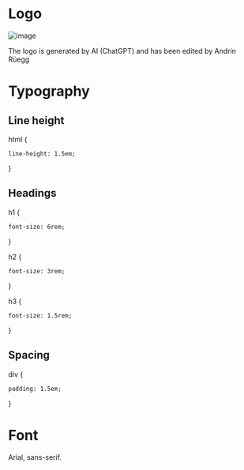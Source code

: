 # Logo

![image](https://github.com/andrinruegg/Modul293MaxAnd/assets/145563837/8cd40eac-ed3e-412d-91b2-4d5125f49393)


The logo is generated by AI (ChatGPT) and has been edited by Andrin Rüegg
# Typography

## Line height
html {

    line-height: 1.5em; 
}

## Headings
h1 {

    font-size: 6rem;
}

h2 {

    font-size: 3rem;
}

h3 {

    font-size: 1.5rem;
}

## Spacing
div {

    padding: 1.5em;
}

# Font
Arial, sans-serif.
